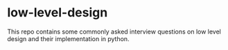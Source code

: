 # low-level-design

This repo contains some commonly asked interview questions on low level design and their implementation in python.
